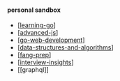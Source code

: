 #### personal sandbox

- [[learning-go]]
- [[advanced-js]]
- [[go-web-development]]
- [[data-structures-and-algorithms]]
- [[fang-prep]]
- [[interview-insights]]
- [[graphql]]

[//begin]: # "Autogenerated link references for markdown compatibility"
[learning-go]: learning-go "Learning Go"
[advanced-js]: advanced-js "Advanced JS"
[go-web-development]: go-web-development "Go Web Development"
[data-structures-and-algorithms]: data-structures-and-algorithms "Data Structures and Algorithms"
[fang-prep]: fang-prep "Fang Prep"
[interview-insights]: interview-insights "interview-insights"
[//end]: # "Autogenerated link references"
